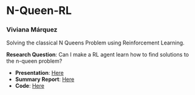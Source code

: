 # N-Queen-RL
### Viviana Márquez

Solving the classical N Queens Problem using Reinforcement Learning.

**Research Question**: Can I make a RL agent learn how to find solutions to the n-queen problem?


- **Presentation**: [Here](https://nbviewer.jupyter.org/github/vivianamarquez/N-Queen-RL/blob/master/PRESENTATION%20-%20Queens%202019%20.ipynb)
- **Summary Report**: [Here](https://nbviewer.jupyter.org/github/vivianamarquez/N-Queen-RL/blob/master/SUMMARY%20REPORT%20-%20Queens%202019.ipynb)
- **Code**: [Here](https://nbviewer.jupyter.org/github/vivianamarquez/N-Queen-RL/blob/master/CODE%20-%20Queens%202019.ipynb)
